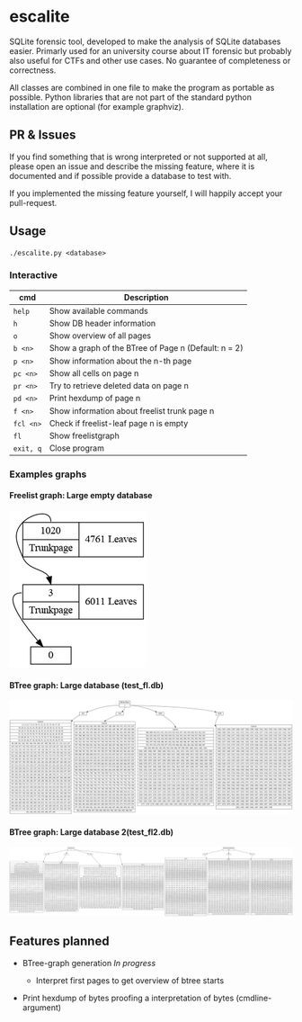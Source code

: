 # escalite
SQLite forensic tool, developed to make the analysis of SQLite databases easier. Primarly used for an university course about IT forensic but probably also useful for CTFs and other use cases. No guarantee of completeness or correctness.

All classes are combined in one file to make the program as portable as possible. Python libraries that are not part of the standard python installation are optional (for example graphviz).

## PR & Issues
If you find something that is wrong interpreted or not supported at all, please open an issue and describe the missing feature, where it is documented and if possible provide a database to test with.

If you implemented the missing feature yourself, I will happily accept your pull-request.

## Usage

```
./escalite.py <database>
```

### Interactive

| cmd           | Description                                           |
|---------------|-------------------------------------------------------|
| ```help```    | Show available commands                               |
| ```h```       | Show DB header information                            |
| ```o```       | Show overview of all pages                            |
| ```b <n>```   | Show a graph of the BTree of Page n (Default: n = 2)  |
| ```p <n>```   | Show information about the n-th page                  |
| ```pc <n>```  | Show all cells on page n                              |
| ```pr <n>```  | Try to retrieve deleted data on page n                |
| ```pd <n>```  | Print hexdump of page n                               |
| ```f <n>```   | Show information about freelist trunk page n          |
| ```fcl <n>``` | Check if freelist-leaf page n is empty                |
| ```fl```      | Show freelistgraph                                    |
| ```exit, q``` | Close program                                         |

### Examples graphs

#### Freelist graph: Large empty database
![Large empty database](img/freelist_example.png "Freelist graph: Large empty database")

#### BTree graph: Large database (test_fl.db)
![BTree graph: test_fl.db](img/btree_example.png "BTree graph: test_fl.db")

#### BTree graph: Large database 2(test_fl2.db)
![BTree graph: test_fl.db](img/btree_example2.png "BTree graph: test_fl2.db")


## Features planned

* BTree-graph generation *In progress*

	* Interpret first pages to get overview of btree starts

* Print hexdump of bytes proofing a interpretation of bytes (cmdline-argument)


